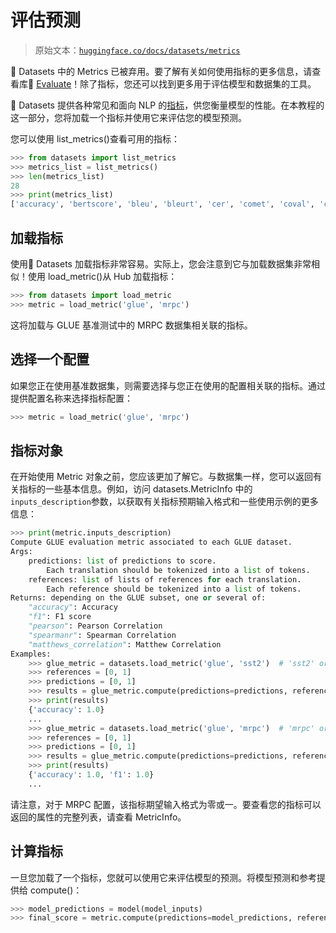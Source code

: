 # 评估预测

> 原始文本：[`huggingface.co/docs/datasets/metrics`](https://huggingface.co/docs/datasets/metrics)

🤗 Datasets 中的 Metrics 已被弃用。要了解有关如何使用指标的更多信息，请查看库🤗 [Evaluate](https://huggingface.co/docs/evaluate/index)！除了指标，您还可以找到更多用于评估模型和数据集的工具。

🤗 Datasets 提供各种常见和面向 NLP 的[指标](https://huggingface.co/metrics)，供您衡量模型的性能。在本教程的这一部分，您将加载一个指标并使用它来评估您的模型预测。

您可以使用 list_metrics()查看可用的指标：

```py
>>> from datasets import list_metrics
>>> metrics_list = list_metrics()
>>> len(metrics_list)
28
>>> print(metrics_list)
['accuracy', 'bertscore', 'bleu', 'bleurt', 'cer', 'comet', 'coval', 'cuad', 'f1', 'gleu', 'glue', 'indic_glue', 'matthews_correlation', 'meteor', 'pearsonr', 'precision', 'recall', 'rouge', 'sacrebleu', 'sari', 'seqeval', 'spearmanr', 'squad', 'squad_v2', 'super_glue', 'wer', 'wiki_split', 'xnli']
```

## 加载指标

使用🤗 Datasets 加载指标非常容易。实际上，您会注意到它与加载数据集非常相似！使用 load_metric()从 Hub 加载指标：

```py
>>> from datasets import load_metric
>>> metric = load_metric('glue', 'mrpc')
```

这将加载与 GLUE 基准测试中的 MRPC 数据集相关联的指标。

## 选择一个配置

如果您正在使用基准数据集，则需要选择与您正在使用的配置相关联的指标。通过提供配置名称来选择指标配置：

```py
>>> metric = load_metric('glue', 'mrpc')
```

## 指标对象

在开始使用 Metric 对象之前，您应该更加了解它。与数据集一样，您可以返回有关指标的一些基本信息。例如，访问 datasets.MetricInfo 中的`inputs_description`参数，以获取有关指标预期输入格式和一些使用示例的更多信息：

```py
>>> print(metric.inputs_description)
Compute GLUE evaluation metric associated to each GLUE dataset.
Args:
    predictions: list of predictions to score.
        Each translation should be tokenized into a list of tokens.
    references: list of lists of references for each translation.
        Each reference should be tokenized into a list of tokens.
Returns: depending on the GLUE subset, one or several of:
    "accuracy": Accuracy
    "f1": F1 score
    "pearson": Pearson Correlation
    "spearmanr": Spearman Correlation
    "matthews_correlation": Matthew Correlation
Examples:
    >>> glue_metric = datasets.load_metric('glue', 'sst2')  # 'sst2' or any of ["mnli", "mnli_mismatched", "mnli_matched", "qnli", "rte", "wnli", "hans"]
    >>> references = [0, 1]
    >>> predictions = [0, 1]
    >>> results = glue_metric.compute(predictions=predictions, references=references)
    >>> print(results)
    {'accuracy': 1.0}
    ...
    >>> glue_metric = datasets.load_metric('glue', 'mrpc')  # 'mrpc' or 'qqp'
    >>> references = [0, 1]
    >>> predictions = [0, 1]
    >>> results = glue_metric.compute(predictions=predictions, references=references)
    >>> print(results)
    {'accuracy': 1.0, 'f1': 1.0}
    ...
```

请注意，对于 MRPC 配置，该指标期望输入格式为零或一。要查看您的指标可以返回的属性的完整列表，请查看 MetricInfo。

## 计算指标

一旦您加载了一个指标，您就可以使用它来评估模型的预测。将模型预测和参考提供给 compute()：

```py
>>> model_predictions = model(model_inputs)
>>> final_score = metric.compute(predictions=model_predictions, references=gold_references)
```

